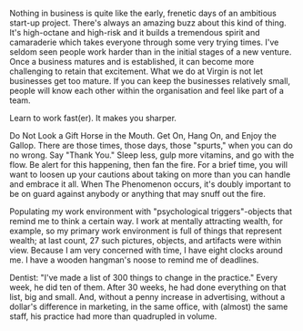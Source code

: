 
Nothing in business is quite like the early, frenetic days of an ambitious start-up project. There's always an amazing buzz about this kind of thing. It's high-octane and high-risk and it builds a tremendous spirit and camaraderie which takes everyone through some very trying times. I've seldom seen people work harder than in the initial stages of a new venture.
Once a business matures and is established, it can become more challenging to retain that excitement. What we do at Virgin is not let businesses get too mature. If you can keep the businesses relatively small, people will know each other within the organisation and feel like part of a team.

Learn to work fast(er). It makes you sharper.

Do Not Look a Gift Horse in the Mouth. Get On, Hang On, and Enjoy the Gallop. There are those times, those days, those "spurts," when you can do no wrong. Say "Thank You." Sleep less, gulp more vitamins, and go with the flow. Be alert for this happening, then fan the fire. For a brief time, you will want to loosen up your cautions about taking on more than you can handle and embrace it all. When The Phenomenon occurs, it's doubly important to be on guard against anybody or anything that may snuff out the fire.

Populating my work environment with "psychological triggers"-objects that remind me to think a certain way. I work at mentally attracting wealth, for example, so my primary work environment is full of things that represent wealth; at last count, 27 such pictures, objects, and artifacts were within view. Because I am very concerned with time, I have eight clocks around me. I have a wooden hangman's noose to remind me of deadlines.

Dentist: "I've made a list of 300 things to change in the practice." Every week, he did ten of them. After 30 weeks, he had done everything on that list, big and small. And, without a penny increase in advertising, without a dollar's difference in marketing, in the same office, with (almost) the same staff, his practice had more than quadrupled in volume.
